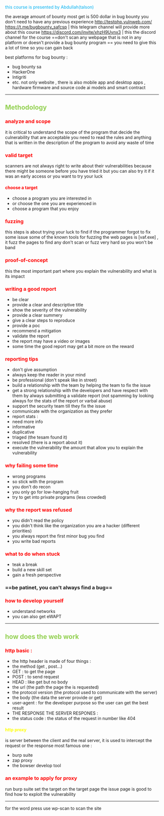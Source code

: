 <span style="color:#00b0f0">this course is presented by Abdullah(talson) </span>

the average amount of bounty most get is 500 dollar 
in bug bounty you don't need to have any previous experience 
http://testphp.vulnweb.com/
https://t.me/bugbounty_safcsp | this telegram channel will provide more about this course 
https://discord.com/invite/xhzH9Uynx3 | this the discord channel for the course 
==don't scan any webpage that is not in any platform or doesn't provide a bug bounty program ==
you need to give this a lot of time so you can gain back 

best platforms for bug bounty : 
- bug bounty sa
- HackerOne
- Intigriti
- etc.
not only website , there is also mobile app and desktop apps , hardware firmware and source code ai models and smart contract
-------------------------------------------------------------------------------

## <span style="color:#92d050">Methodology</span> 
### <span style="color:#ff0000">analyze and scope</span>
it is critical to understand the scope of the program that decide the culnerability that are acceptable
you need to read the rules and anything that is written in the description of the program to avoid any waste of time 
### <span style="color:#ff0000">valid target</span>
scanners are not always right to write about their vulnerabilities because there might be someone before you have tried it but you can also try it if it was an early access or you want to try your luck
#### <span style="color:#ff0000">choose a target </span>
- choose a program you are interested in 
- or choose the one you are experienced in 
- choose a program that you enjoy 
### <span style="color:#ff0000">fuzzing </span>
this steps is about trying your luck to find if the programmer forgot to fix some issue 
some of the known tools for fuzzing the web pages is [vaf.exe] , it fuzz the pages to find any 
don't scan or fuzz very hard so you won't be band
### <span style="color:#ff0000">proof-of-concept</span>
this the most important part where you explain the vulnerability and what is its impact 

### <span style="color:#ff0000">writing a good report</span>
- be clear 
- provide a clear and descriptive title 
- show the severity of the vulnerability 
- provide a clear summery 
- give a clear steps to reproduce 
- provide a poc 
- recommend a mitigation
- validate the report 
- the report may have a video or images 
- some time the good report may get a bit more on the reward 
### <span style="color:#ff0000">reporting tips</span>
- don't give assumption 
- always keep the reader in your mind 
- be professional (don't speak like in street)
- build a relationship with the team by helping the team to fix the issue
- get a strong relationship with the developers and have respect with them by always submitting a validate report (not spamming by looking always for the stats of the report or varbal abuse)
- support the security team till they fix the issue 
- communicate with the organization as they prefer 
- report stats : 
- need more info 
- informative 
- duplicative
- triaged (the tesam found it)
- resolved (there is a report about it)
- execute the vulnerability the amount that allow you to explain the vulnerability
### <span style="color:#ff0000">why failing some time </span>
- wrong programs 
- so stick with the program 
- you don't do recon 
- you only go for low-hanging fruit 
- try to get into private programs (less crowded)
### <span style="color:#ff0000">why the report was refused </span>
- you didn't read the policy 
- you didn't think like the organization you are a hacker (different priorities)
- you always report the first minor bug you find 
- you write bad reports
### <span style="color:#ff0000">what to do when stuck </span>
- teak a break 
- build a new skill set 
- gain a fresh perspective 
### **==be patinet, you can't always find a bug==**

### <span style="color:#ff0000">how to develop yourself</span>
- understand networks 
- you can also get eWAPT
-------------------------------------------------------------------------------
## <span style="color:#92d050">how does the web work </span>
### <span style="color:#ff0000">http basic :</span> 
- the http header is made of four things : 
- the method (get , post...) 
- GET : to get the page
- POST : to send request 
- HEAD : like get but no body 
- the url (the path the page the is requested) 
- the protocol version (the protocol used to communicate with the server)
- the body (the data the server provide or get)
- user-agent : for the developer purpose so the user can get the best result
- THE RESPONSE THE SERVER RESPONES : 
- the status code : the status of the request in number like 404
#### <span style="color:#ffff00">http proxy </span>
is server between the client and the real server, it is used to intercept the request or the response
most famous one : 
- burp suite 
- zap proxy 
- the bowser develop tool

### <span style="color:#ff0000">an example to apply for proxy </span>
run burp suite 
set the target on the target page
the issue page is good to find how to exploit the vulnerability 

-------------------------------------------------------------------------------
for the word press use wp-scan to scan the site 